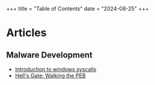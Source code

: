 +++
title = "Table of Contents"
date = "2024-08-25"
+++

# Articles

## Malware Development

 - [Introduction to windows syscalls](/posts/syscalls)
 - [Hell's Gate: Walking the PEB](/posts/hells-gate/)
